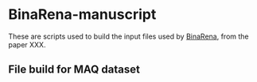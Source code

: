 # BinaRena-manuscript
These are scripts used to build the input files used by [BinaRena](https://github.com/qiyunlab/binarena), from the paper XXX.

## File build for MAQ dataset 


